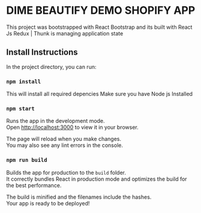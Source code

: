 # DIME BEAUTIFY DEMO SHOPIFY APP

This project was bootstrapped with React Bootstrap and its built with React Js
Redux | Thunk is managing application state

## Install Instructions

In the project directory, you can run:
### `npm install`
This will install all required depencies
Make sure you have Node js Installed

### `npm start`

Runs the app in the development mode.\
Open [http://localhost:3000](http://localhost:3000) to view it in your browser.

The page will reload when you make changes.\
You may also see any lint errors in the console.

### `npm run build`

Builds the app for production to the `build` folder.\
It correctly bundles React in production mode and optimizes the build for the best performance.

The build is minified and the filenames include the hashes.\
Your app is ready to be deployed!


